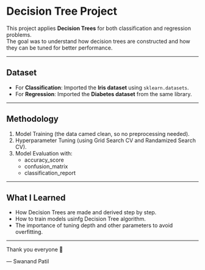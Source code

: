 # Decision Tree Project  

This project applies **Decision Trees** for both classification and regression problems.  
The goal was to understand how decision trees are constructed and how they can be tuned for better performance.  

---

## Dataset  
- For **Classification**: Imported the **Iris dataset** using `sklearn.datasets`.  
- For **Regression**: Imported the **Diabetes dataset** from the same library.  

---

## Methodology  
1. Model Training (the data camed clean, so no preprocessing needed).  
2. Hyperparameter Tuning (using Grid Search CV and Randamized Search CV).  
3. Model Evaluation with:  
   - accuracy_score  
   - confusion_matrix  
   - classification_report  

---

## What I Learned  
- How Decision Trees are made and derived step by step.  
- How to train models usinfg Decision Tree algorithm.  
- The importance of tuning depth and other parameters to avoid overfitting.  

---

Thank you everyone 🙏  

— Swanand Patil  
